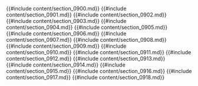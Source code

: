{{#include content/section_0900.md}}
{{#include content/section_0901.md}}
{{#include content/section_0902.md}}
{{#include content/section_0903.md}}
{{#include content/section_0904.md}}
{{#include content/section_0905.md}}
{{#include content/section_0906.md}}
{{#include content/section_0907.md}}
{{#include content/section_0908.md}}
{{#include content/section_0909.md}}
{{#include content/section_0910.md}}
{{#include content/section_0911.md}}
{{#include content/section_0912.md}}
{{#include content/section_0913.md}}
{{#include content/section_0914.md}}
{{#include content/section_0915.md}}
{{#include content/section_0916.md}}
{{#include content/section_0917.md}}
{{#include content/section_0918.md}}
